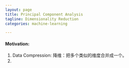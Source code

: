 ```yaml
---
layout: page
title: Principal Component Analysis
tagline: Dimensionality Reduction
categories: machine-learning

---
```


#### Motivation:

1. Data Compression: 降维：把多个类似的维度合并成一个。
2.
